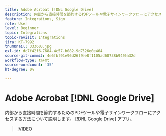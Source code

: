 ```yaml
---
title: Adobe Acrobat [!DNL Google Drive]
description: 内部から直接時間を節約するPDFツールや電子サインワークフローにアクセス [!DNL Google Drive] app
feature: Integrations, Sign
role: User
level: Beginner
topic: Integrations
topic-revisit: Integrations
jira: KT-7992
thumbnail: 333600.jpg
exl-id: dc7f42f6-7684-4c57-b082-9d7526e0e464
source-git-commit: 4e6fbf91e96d26f9ee8f1105ad68738b9450a32d
workflow-type: tm+mt
source-wordcount: '35'
ht-degree: 0%

---
```


# Adobe Acrobat [!DNL Google Drive]

内部から直接時間を節約するためのPDFツールや電子サインワークフローにアクセスする方法について説明します。 [!DNL Google Drive] アプリ。

>[!VIDEO](https://video.tv.adobe.com/v/333600?quality=12&learn=on&hidetitle=true)
